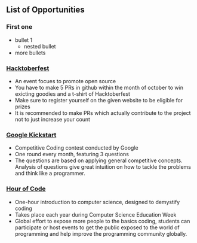 ## List of Opportunities 

### First one
  - bullet 1 
    - nested bullet
  - more bullets

### [Hacktoberfest](https://hacktoberfest.digitalocean.com/)
  - An event focues to promote open source
  - You have to make 5 PRs in github within the month of october to win exicting goodies and a t-shirt of Hacktoberfest
  - Make sure to register yourself on the given website to be eligible for prizes 
  - It is recommended to make PRs which actually contribute to the project not to just increase your count

### [Google Kickstart](https://codingcompetitions.withgoogle.com/kickstart/)
  - Competitive Coding contest conducted by Google
  - One round every month, featuring 3 questions 
  - The questions are based on applying general competitive concepts. Analysis of questions give great intuition on how to tackle the problems and think like a programmer. 
  
  ### [Hour of Code](https://hourofcode.com/)
  - One-hour introduction to computer science, designed to demystify coding
  - Takes place each year during Computer Science Education Week
  - Global effort to expose more people to the basics coding, students can participate or host events to get the public exposed to the world of programming and help improve the programming community globally. 
